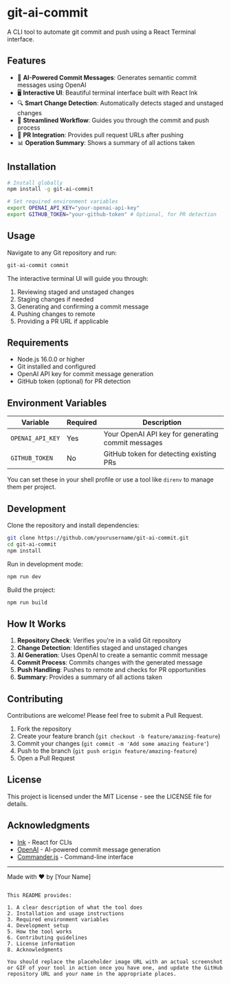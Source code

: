 # git-ai-commit

A CLI tool to automate git commit and push using a React Terminal interface.

## Features

- 🤖 **AI-Powered Commit Messages**: Generates semantic commit messages using OpenAI
- 🖥️ **Interactive UI**: Beautiful terminal interface built with React Ink
- 🔍 **Smart Change Detection**: Automatically detects staged and unstaged changes
- 🔄 **Streamlined Workflow**: Guides you through the commit and push process
- 🔗 **PR Integration**: Provides pull request URLs after pushing
- 📊 **Operation Summary**: Shows a summary of all actions taken

## Installation

```bash
# Install globally
npm install -g git-ai-commit

# Set required environment variables
export OPENAI_API_KEY="your-openai-api-key"
export GITHUB_TOKEN="your-github-token" # Optional, for PR detection
```

## Usage

Navigate to any Git repository and run:

```bash
git-ai-commit commit
```

The interactive terminal UI will guide you through:

1. Reviewing staged and unstaged changes
2. Staging changes if needed
3. Generating and confirming a commit message
4. Pushing changes to remote
5. Providing a PR URL if applicable

## Requirements

- Node.js 16.0.0 or higher
- Git installed and configured
- OpenAI API key for commit message generation
- GitHub token (optional) for PR detection

## Environment Variables

| Variable         | Required | Description                                        |
| ---------------- | -------- | -------------------------------------------------- |
| `OPENAI_API_KEY` | Yes      | Your OpenAI API key for generating commit messages |
| `GITHUB_TOKEN`   | No       | GitHub token for detecting existing PRs            |

You can set these in your shell profile or use a tool like `direnv` to manage them per project.

## Development

Clone the repository and install dependencies:

```bash
git clone https://github.com/yourusername/git-ai-commit.git
cd git-ai-commit
npm install
```

Run in development mode:

```bash
npm run dev
```

Build the project:

```bash
npm run build
```

## How It Works

1. **Repository Check**: Verifies you're in a valid Git repository
2. **Change Detection**: Identifies staged and unstaged changes
3. **AI Generation**: Uses OpenAI to create a semantic commit message
4. **Commit Process**: Commits changes with the generated message
5. **Push Handling**: Pushes to remote and checks for PR opportunities
6. **Summary**: Provides a summary of all actions taken

## Contributing

Contributions are welcome! Please feel free to submit a Pull Request.

1. Fork the repository
2. Create your feature branch (`git checkout -b feature/amazing-feature`)
3. Commit your changes (`git commit -m 'Add some amazing feature'`)
4. Push to the branch (`git push origin feature/amazing-feature`)
5. Open a Pull Request

## License

This project is licensed under the MIT License - see the LICENSE file for details.

## Acknowledgments

- [Ink](https://github.com/vadimdemedes/ink) - React for CLIs
- [OpenAI](https://openai.com/) - AI-powered commit message generation
- [Commander.js](https://github.com/tj/commander.js/) - Command-line interface

---

Made with ❤️ by [Your Name]

```

This README provides:

1. A clear description of what the tool does
2. Installation and usage instructions
3. Required environment variables
4. Development setup
5. How the tool works
6. Contributing guidelines
7. License information
8. Acknowledgments

You should replace the placeholder image URL with an actual screenshot or GIF of your tool in action once you have one, and update the GitHub repository URL and your name in the appropriate places.
```
